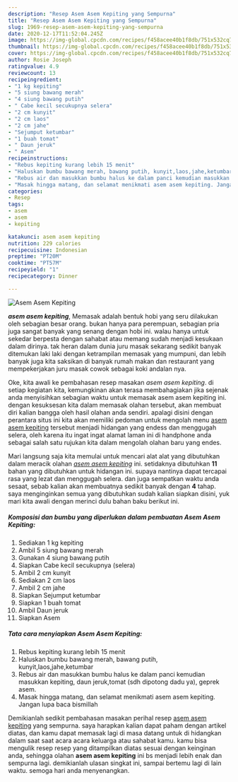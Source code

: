 ```yaml
---
description: "Resep Asem Asem Kepiting yang Sempurna"
title: "Resep Asem Asem Kepiting yang Sempurna"
slug: 1969-resep-asem-asem-kepiting-yang-sempurna
date: 2020-12-17T11:52:04.245Z
image: https://img-global.cpcdn.com/recipes/f458acee40b1f8db/751x532cq70/asem-asem-kepiting-foto-resep-utama.jpg
thumbnail: https://img-global.cpcdn.com/recipes/f458acee40b1f8db/751x532cq70/asem-asem-kepiting-foto-resep-utama.jpg
cover: https://img-global.cpcdn.com/recipes/f458acee40b1f8db/751x532cq70/asem-asem-kepiting-foto-resep-utama.jpg
author: Rosie Joseph
ratingvalue: 4.9
reviewcount: 13
recipeingredient:
- "1 kg kepiting"
- "5 siung bawang merah"
- "4 siung bawang putih"
- " Cabe kecil secukupnya selera"
- "2 cm kunyit"
- "2 cm laos"
- "2 cm jahe"
- "Sejumput ketumbar"
- "1 buah tomat"
- " Daun jeruk"
- " Asem"
recipeinstructions:
- "Rebus kepiting kurang lebih 15 menit"
- "Haluskan bumbu bawang merah, bawang putih, kunyit,laos,jahe,ketumbar"
- "Rebus air dan masukkan bumbu halus ke dalam panci kemudian masukkan kepiting, daun jeruk,tomat (sdh dipotong dadu ya), geprek asem."
- "Masak hingga matang, dan selamat menikmati asem asem kepiting. Jangan lupa baca bismillah"
categories:
- Resep
tags:
- asem
- asem
- kepiting

katakunci: asem asem kepiting 
nutrition: 229 calories
recipecuisine: Indonesian
preptime: "PT20M"
cooktime: "PT57M"
recipeyield: "1"
recipecategory: Dinner

---
```



![Asem Asem Kepiting](https://img-global.cpcdn.com/recipes/f458acee40b1f8db/751x532cq70/asem-asem-kepiting-foto-resep-utama.jpg)

<b><i>asem asem kepiting</i></b>, Memasak adalah bentuk hobi yang seru dilakukan oleh sebagian besar orang. bukan hanya para perempuan, sebagian pria juga sangat banyak yang senang dengan hobi ini. walau hanya untuk sekedar berpesta dengan sahabat atau memang sudah menjadi kesukaan dalam dirinya. tak heran dalam dunia juru masak sekarang sedikit banyak ditemukan laki laki dengan ketrampilan memasak yang mumpuni, dan lebih banyak juga kita saksikan di banyak rumah makan dan restaurant yang mempekerjakan juru masak cowok sebagai koki andalan nya.

Oke, kita awali ke pembahasan resep masakan <i>asem asem kepiting</i>. di setiap kegiatan kita, kemungkinan akan terasa membahagiakan jika sejenak anda menyisihkan sebagian waktu untuk memasak asem asem kepiting ini. dengan kesuksesan kita dalam memasak olahan tersebut, akan membuat diri kalian bangga oleh hasil olahan anda sendiri. apalagi disini dengan perantara situs ini kita akan memiliki pedoman untuk mengolah menu <u>asem asem kepiting</u> tersebut menjadi hidangan yang endess dan menggugah selera, oleh karena itu ingat ingat alamat laman ini di handphone anda sebagai salah satu rujukan kita dalam mengolah olahan baru yang endes.




Mari langsung saja kita memulai untuk mencari alat alat yang dibutuhkan dalam meracik olahan <u><i>asem asem kepiting</i></u> ini. setidaknya dibutuhkan <b>11</b> bahan yang dibutuhkan untuk hidangan ini. supaya nantinya dapat tercapai rasa yang lezat dan menggugah selera. dan juga sempatkan waktu anda sesaat, sebab kalian akan membuatnya sedikit banyak dengan <b>4</b> tahap. saya menginginkan semua yang dibutuhkan sudah kalian siapkan disini, yuk mari kita awali dengan merinci dulu bahan baku berikut ini.

<!--inarticleads1-->

##### Komposisi dan bumbu yang diperlukan dalam pembuatan Asem Asem Kepiting:

1. Sediakan 1 kg kepiting
1. Ambil 5 siung bawang merah
1. Gunakan 4 siung bawang putih
1. Siapkan  Cabe kecil secukupnya (selera)
1. Ambil 2 cm kunyit
1. Sediakan 2 cm laos
1. Ambil 2 cm jahe
1. Siapkan Sejumput ketumbar
1. Siapkan 1 buah tomat
1. Ambil  Daun jeruk
1. Siapkan  Asem




<!--inarticleads2-->

##### Tata cara menyiapkan Asem Asem Kepiting:

1. Rebus kepiting kurang lebih 15 menit
1. Haluskan bumbu bawang merah, bawang putih, kunyit,laos,jahe,ketumbar
1. Rebus air dan masukkan bumbu halus ke dalam panci kemudian masukkan kepiting, daun jeruk,tomat (sdh dipotong dadu ya), geprek asem.
1. Masak hingga matang, dan selamat menikmati asem asem kepiting. Jangan lupa baca bismillah




Demikianlah sedikit pembahasan masakan perihal resep <u>asem asem kepiting</u> yang sempurna. saya harapkan kalian dapat paham dengan artikel diatas, dan kamu dapat memasak lagi di masa datang untuk di hidangkan dalam saat saat acara acara keluarga atau sahabat kamu. kamu bisa mengulik resep resep yang ditampilkan diatas sesuai dengan keinginan anda, sehingga olahan <b>asem asem kepiting</b> ini bs menjadi lebih enak dan sempurna lagi. demikianlah ulasan singkat ini, sampai bertemu lagi di lain waktu. semoga hari anda menyenangkan.
